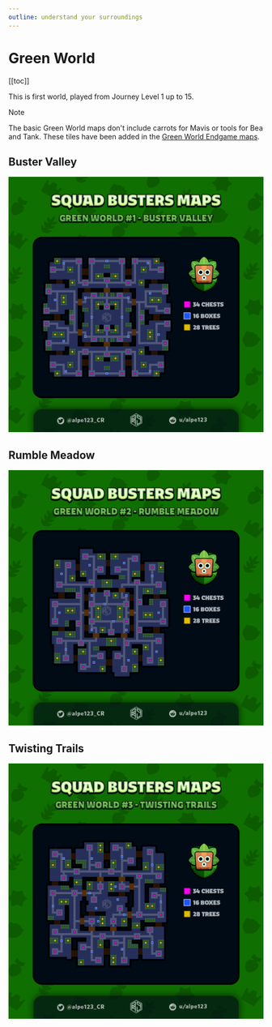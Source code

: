 ```yaml
---
outline: understand your surroundings
---
```



# Green World

[[toc]]

This is first world, played from Journey Level 1 up to 15.

> [!NOTE]
> The basic Green World maps don't include carrots for Mavis or tools for Bea and Tank. These tiles have been added in the [Green World Endgame maps](/sb/maps_w1e).


## Buster Valley

![Green World Buster Valley](/assets/sb_maps_1_g_1.png)

## Rumble Meadow

![Green World Rumble Meadow](/assets/sb_maps_1_g_2.png)

## Twisting Trails

![Green World Twisting Trails](/assets/sb_maps_1_g_3.png)
